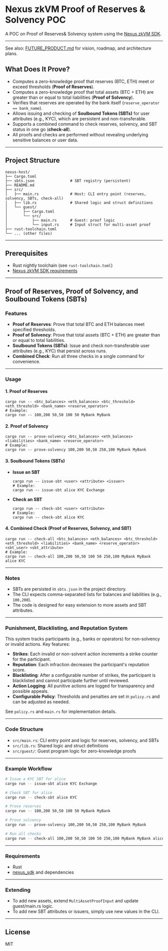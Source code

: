 # Nexus zkVM Proof of Reserves & Solvency  POC 

A POC on Proof of  Reserves& Solvency system using the [Nexus zkVM SDK](https://github.com/nexus-xyz/nexus-zkvm). 

---

See also: [FUTURE_PRODUCT.md](./FUTURE_PRODUCT.md) for vision, roadmap, and architecture plans.

## What Does It Prove?

- Computes a zero-knowledge proof that reserves (BTC, ETH) meet or exceed thresholds (**Proof of Reserves**).
- Computes a zero-knowledge proof that total assets (BTC + ETH) are greater than or equal to total liabilities (**Proof of Solvency**).
- Verifies that reserves are operated by the bank itself (`reserve_operator == bank_name`).
- Allows issuing and checking of **Soulbound Tokens (SBTs)** for user attributes (e.g., KYC), which are persistent and non-transferable.
- Supports a combined command to check reserves, solvency, and SBT status in one go (**check-all**).
- All proofs and checks are performed without revealing underlying sensitive balances or user data.

---

## Project Structure

```
nexus-host/
├── Cargo.toml
├── sbts.json                # SBT registry (persistent)
├── README.md
├── src/
│   ├── main.rs              # Host: CLI entry point (reserves, solvency, SBTs, check-all)
│   ├── lib.rs               # Shared logic and struct definitions
│   └── guest/
│       ├── Cargo.toml
│       └── src/
│           ├── main.rs      # Guest: proof logic
│           └── input.rs     # Input struct for multi-asset proof
├── rust-toolchain.toml
└── ... (other files)
```

---

## Prerequisites
- Rust nightly toolchain (see `rust-toolchain.toml`)
- [Nexus zkVM SDK requirements](https://github.com/nexus-xyz/nexus-zkvm)

---

## Proof of Reserves, Proof of Solvency, and Soulbound Tokens (SBTs)

### Features
- **Proof of Reserves**: Prove that total BTC and ETH balances meet specified thresholds.
- **Proof of Solvency**: Prove that total assets (BTC + ETH) are greater than or equal to total liabilities.
- **Soulbound Tokens (SBTs)**: Issue and check non-transferable user attributes (e.g., KYC) that persist across runs.
- **Combined Check**: Run all three checks in a single command for convenience.

---

### Usage

#### 1. Proof of Reserves
```
cargo run -- <btc_balances> <eth_balances> <btc_threshold> <eth_threshold> <bank_name> <reserve_operator>
# Example:
cargo run -- 100,200 50,50 100 50 MyBank MyBank
```

#### 2. Proof of Solvency
```
cargo run -- prove-solvency <btc_balances> <eth_balances> <liabilities> <bank_name> <reserve_operator>
# Example:
cargo run -- prove-solvency 100,200 50,50 250,100 MyBank MyBank
```

#### 3. Soulbound Tokens (SBTs)
- **Issue an SBT**
  ```
  cargo run -- issue-sbt <user> <attribute> <issuer>
  # Example:
  cargo run -- issue-sbt alice KYC Exchange
  ```
- **Check an SBT**
  ```
  cargo run -- check-sbt <user> <attribute>
  # Example:
  cargo run -- check-sbt alice KYC
  ```

#### 4. Combined Check (Proof of Reserves, Solvency, and SBT)
```
cargo run -- check-all <btc_balances> <eth_balances> <btc_threshold> <eth_threshold> <liabilities> <bank_name> <reserve_operator> <sbt_user> <sbt_attribute>
# Example:
cargo run -- check-all 100,200 50,50 100 50 250,100 MyBank MyBank alice KYC
```

---

### Notes
- SBTs are persisted in `sbts.json` in the project directory.
- The CLI expects comma-separated lists for balances and liabilities (e.g., `100,200`).
- The code is designed for easy extension to more assets and SBT attributes.

---

### Punishment, Blacklisting, and Reputation System

This system tracks participants (e.g., banks or operators) for non-solvency or invalid actions. Key features:

- **Strikes**: Each invalid or non-solvent action increments a strike counter for the participant.
- **Reputation**: Each infraction decreases the participant's reputation score.
- **Blacklisting**: After a configurable number of strikes, the participant is blacklisted and cannot participate further until reviewed.
- **Action Logging**: All punitive actions are logged for transparency and possible appeals.
- **Configurable Policy**: Thresholds and penalties are set in `policy.rs` and can be adjusted as needed.

See `policy.rs` and `main.rs` for implementation details.

---

### Code Structure
- `src/main.rs`: CLI entry point and logic for reserves, solvency, and SBTs
- `src/lib.rs`: Shared logic and struct definitions
- `src/guest/`: Guest program logic for zero-knowledge proofs

---

### Example Workflow
```sh
# Issue a KYC SBT for alice
cargo run -- issue-sbt alice KYC Exchange

# Check SBT for alice
cargo run -- check-sbt alice KYC

# Prove reserves
cargo run -- 100,200 50,50 100 50 MyBank MyBank

# Prove solvency
cargo run -- prove-solvency 100,200 50,50 250,100 MyBank MyBank

# Run all checks
cargo run -- check-all 100,200 50,50 100 50 250,100 MyBank MyBank alice KYC
```

---

### Requirements
- Rust
- [nexus_sdk](https://github.com/NehharShah/nexus-por) and dependencies

---

### Extending
- To add new assets, extend `MultiAssetProofInput` and update guest/main.rs logic.
- To add new SBT attributes or issuers, simply use new values in the CLI.

---

## License

MIT
